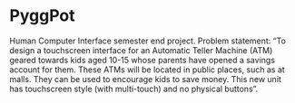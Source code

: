# PyggPot
Human Computer Interface semester end project.
Problem statement: “To design a touchscreen interface for an Automatic Teller Machine (ATM) geared towards kids aged 10-15 whose parents have opened a savings account for them. These ATMs will be located in public places, such as at malls. They can be used to encourage kids to save money. This new unit has touchscreen style (with multi-touch) and no physical buttons”. 

